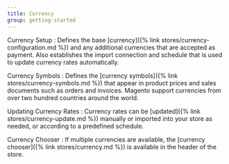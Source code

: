 ```yaml
---
title: Currency
group: getting-started
---
```


Currency Setup
:  Defines the base [currency]({% link stores/currency-configuration.md %}) and any additional currencies that are accepted as payment. Also establishes the import connection and schedule that is used to update currency rates automatically.

Currency Symbols
:  Defines the [currency symbols]({% link stores/currency-symbols.md %}) that appear in product prices and sales documents such as orders and invoices. Magento support currencies from over two hundred countries around the world.

Updating Currency Rates
:  Currency rates can be [updated]({% link stores/currency-update.md %}) manually or imported into your store as needed, or according to a predefined schedule.

Currency Chooser
:  If multiple currencies are available, the [currency chooser]({% link stores/currency.md %}) is available in the header of the store.
